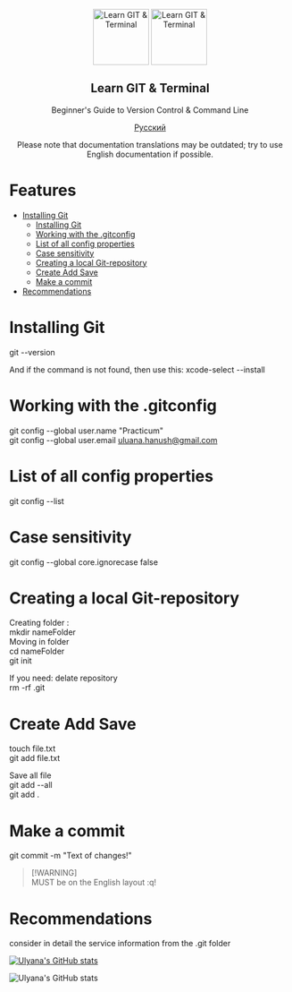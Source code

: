 <p align="center">
 <img width="100px" src="https://img.shields.io/badge/git-%23F05033.svg?style=for-the-badge&logo=git&logoColor=white" align="center" alt="Learn GIT & Terminal" />
<img width="100px" src="https://img.shields.io/badge/github-%23121011.svg?style=for-the-badge&logo=github&logoColor=white" align="center" alt="Learn GIT & Terminal" />
 <h2 align="center">Learn GIT & Terminal</h2>
 <p align="center">Beginner's Guide to Version Control & Command Line</p>
<p align="center">
<a href="docs/readme_rus.md">Русский</a>
</p>

<p align="center">Please note that documentation translations may be outdated; try to use English documentation if possible.</p>

# Features <!-- omit in toc -->

- [Installing Git](#installing-git)
    - [Installing Git](#installing-git)
    - [Working with the .gitconfig](#working-with-the-.gitconfig)
    - [List of all config properties](#list-of-all-config-properties)
    - [Case sensitivity](#case-sensitivity)
    - [Creating a local Git-repository](#creating-a-local-git-repository)
    - [Create Add Save](#create-add-save)
    - [Make a commit](#make-a-commit)
- [Recommendations](#recommendations)


# Installing Git
git --version  

And if the command is not found, then use this:
xcode-select --install  

# Working with the .gitconfig 
git config --global user.name "Practicum"  
git config --global user.email uluana.hanush@gmail.com  

# List of all config properties
git config --list  

# Case sensitivity
git config --global core.ignorecase false  

# Creating a local Git-repository
Creating folder :  
mkdir  nameFolder  
Moving in folder  
cd nameFolder  
git init  

If you need: delate repository  
rm -rf .git  

# Create Add Save  
touch file.txt   
git add file.txt  

Save all file  
git add --all  
git add  .  

# Make a commit  
git commit -m "Text of changes!"  


> [!WARNING]\
> MUST be on the English layout :q! <!-- git will ask you to enter the name of the commit in the default editor. Sometimes in this case the Vim editor opens. Quit Vim -->

# Recommendations
consider in detail the service information from the .git folder

[![Ulyana's GitHub stats](https://github-readme-stats.vercel.app/api?username=ulyanahanush)](https://github.com/ulyanahanush/github-readme-stats)

![Ulyana's GitHub stats](https://github-readme-stats.vercel.app/api?username=ulyanahanush\&show_icons=true\&theme=radical)
